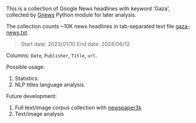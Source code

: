This is a collection of Google News headlines with keyword 'Gaza', collected by [Gnews](https://pypi.org/project/gnews/) Python module for later analysis.

The collection counts ~10K news headlines in tab-separated text file [gaza-news.txt](https://github.com/evgeny-kolonsky/gaza-gogle-news/blob/main/gaza-news.txt).
> Start date: 2023/01/10
> End date: 2024/06/12 

Columns:
`Date`, `Publisher`, `Title`, `url`.

Possible usage:
1. Statistics.
2. NLP titles language analysis.

Future development:
1. Full text/image corpus collection with [newspaper3k](https://newspaper.readthedocs.io/en/latest/)
2. Text/image analysis 
